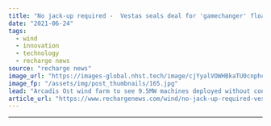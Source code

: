 ```yaml
---
title: "No jack-up required -  Vestas seals deal for 'gamechanger' floating wind turbine installation"
date: "2021-06-24"
tags: 
  - wind
  - innovation
  - technology
  - recharge news
source: "recharge news"
image_url: "https://images-global.nhst.tech/image/cjYyalVOWHBkaTU0cnphcFR4K0tTWkNBUFJybW1YR3hrL1dWWmxIT0FnTT0=/nhst/binary/3b0e2faacf0b662486d76324c0d7590e"
image_fp: "/assets/img/post_thumbnails/165.jpg"
lead: "Arcadis Ost wind farm to see 9.5MW machines deployed without conventional vessel to keep clear of seabed issues"
article_url: "https://www.rechargenews.com/wind/no-jack-up-required-vestas-seals-deal-for-gamechanger-floating-wind-turbine-installation/2-1-1030429"
---
```


---
